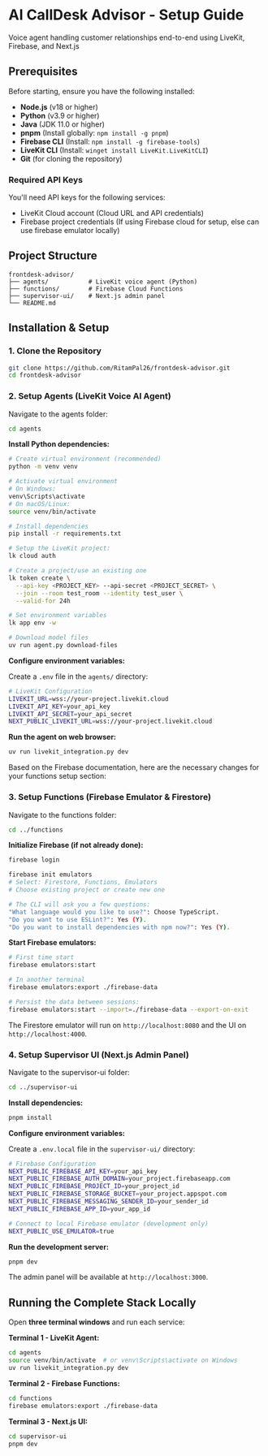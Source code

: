 # AI CallDesk Advisor - Setup Guide

Voice agent handling customer relationships end-to-end using LiveKit, Firebase, and Next.js

## Prerequisites

Before starting, ensure you have the following installed:

- **Node.js** (v18 or higher)
- **Python** (v3.9 or higher)
- **Java** (JDK 11.0 or higher)
- **pnpm** (Install globally: `npm install -g pnpm`)
- **Firebase CLI** (Install: `npm install -g firebase-tools`)
- **LiveKit CLI** (Install: `winget install LiveKit.LiveKitCLI`)
- **Git** (for cloning the repository)

### Required API Keys

You'll need API keys for the following services:

- LiveKit Cloud account (Cloud URL and API credentials)
- Firebase project credentials (If using Firebase cloud for setup, else can use firebase emulator locally)

## Project Structure

```
frontdesk-advisor/
├── agents/           # LiveKit voice agent (Python)
├── functions/        # Firebase Cloud Functions
├── supervisor-ui/    # Next.js admin panel
└── README.md
```

## Installation & Setup

### 1. Clone the Repository

```bash
git clone https://github.com/RitamPal26/frontdesk-advisor.git
cd frontdesk-advisor
```

### 2. Setup Agents (LiveKit Voice AI Agent)

Navigate to the agents folder:

```bash
cd agents
```

**Install Python dependencies:**

```bash
# Create virtual environment (recommended)
python -m venv venv

# Activate virtual environment
# On Windows:
venv\Scripts\activate
# On macOS/Linux:
source venv/bin/activate

# Install dependencies
pip install -r requirements.txt

# Setup the LiveKit project:
lk cloud auth

# Create a project/use an existing one
lk token create \
  --api-key <PROJECT_KEY> --api-secret <PROJECT_SECRET> \
  --join --room test_room --identity test_user \
  --valid-for 24h

# Set environment variables
lk app env -w

# Download model files
uv run agent.py download-files
```

**Configure environment variables:**

Create a `.env` file in the `agents/` directory:

```bash
# LiveKit Configuration
LIVEKIT_URL=wss://your-project.livekit.cloud
LIVEKIT_API_KEY=your_api_key
LIVEKIT_API_SECRET=your_api_secret
NEXT_PUBLIC_LIVEKIT_URL=wss://your-project.livekit.cloud
```

**Run the agent on web browser:**

```bash
uv run livekit_integration.py dev
```

Based on the Firebase documentation, here are the necessary changes for your functions setup section:

### 3. Setup Functions (Firebase Emulator & Firestore)

Navigate to the functions folder:

```bash
cd ../functions
```

**Initialize Firebase (if not already done):**

```bash
firebase login

firebase init emulators
# Select: Firestore, Functions, Emulators
# Choose existing project or create new one

# The CLI will ask you a few questions:
"What language would you like to use?": Choose TypeScript.
"Do you want to use ESLint?": Yes (Y).
"Do you want to install dependencies with npm now?": Yes (Y). 
```

**Start Firebase emulators:**

```bash
# First time start
firebase emulators:start

# In another terminal
firebase emulators:export ./firebase-data

# Persist the data between sessions:
firebase emulators:start --import=./firebase-data --export-on-exit
```

The Firestore emulator will run on `http://localhost:8080` and the UI on `http://localhost:4000`.

### 4. Setup Supervisor UI (Next.js Admin Panel)

Navigate to the supervisor-ui folder:

```bash
cd ../supervisor-ui
```

**Install dependencies:**

```bash
pnpm install
```

**Configure environment variables:**

Create a `.env.local` file in the `supervisor-ui/` directory:

```bash
# Firebase Configuration
NEXT_PUBLIC_FIREBASE_API_KEY=your_api_key
NEXT_PUBLIC_FIREBASE_AUTH_DOMAIN=your_project.firebaseapp.com
NEXT_PUBLIC_FIREBASE_PROJECT_ID=your_project_id
NEXT_PUBLIC_FIREBASE_STORAGE_BUCKET=your_project.appspot.com
NEXT_PUBLIC_FIREBASE_MESSAGING_SENDER_ID=your_sender_id
NEXT_PUBLIC_FIREBASE_APP_ID=your_app_id

# Connect to local Firebase emulator (development only)
NEXT_PUBLIC_USE_EMULATOR=true
```

**Run the development server:**

```bash
pnpm dev
```

The admin panel will be available at `http://localhost:3000`.

## Running the Complete Stack Locally

Open **three terminal windows** and run each service:

**Terminal 1 - LiveKit Agent:**
```bash
cd agents
source venv/bin/activate  # or venv\Scripts\activate on Windows
uv run livekit_integration.py dev
```

**Terminal 2 - Firebase Functions:**
```bash
cd functions
firebase emulators:export ./firebase-data
```

**Terminal 3 - Next.js UI:**
```bash
cd supervisor-ui
pnpm dev
```